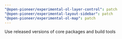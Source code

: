 ```yaml
---
"@open-pioneer/experimental-ol-layer-control": patch
"@open-pioneer/experimental-layout-sidebar": patch
"@open-pioneer/experimental-ol-map": patch
---
```


Use released versions of core packages and build tools
